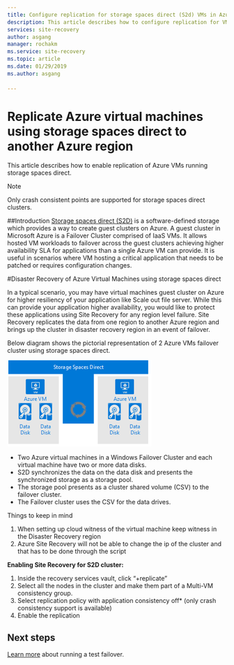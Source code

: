```yaml
---
title: Configure replication for storage spaces direct (S2d) VMs in Azure Site Recovery | Microsoft Docs
description: This article describes how to configure replication for VMs having S2D, from one Azure region to another using Site Recovery.
services: site-recovery
author: asgang
manager: rochakm
ms.service: site-recovery
ms.topic: article
ms.date: 01/29/2019
ms.author: asgang

---
```



# Replicate Azure virtual machines using storage spaces direct to another Azure region

This article describes how to enable replication of Azure VMs running storage spaces direct.

>[!NOTE]
>Only crash consistent points are supported for storage spaces direct clusters.
>

##Introduction 
[Storage spaces direct (S2D)](https://docs.microsoft.com/windows-server/storage/storage-spaces/deploy-storage-spaces-direct) is a software-defined storage which provides a way to create guest clusters on Azure.  A guest cluster in Microsoft Azure is a Failover Cluster comprised of IaaS VMs. It allows hosted VM workloads to failover across the guest clusters achieving higher availability SLA for applications than a single Azure VM can provide. It is useful in scenarios where VM hosting a critical application that needs to be patched or requires configuration changes.

#Disaster Recovery of Azure Virtual Machines using storage spaces direct

In a typical scenario, you may have virtual machines guest cluster on Azure for higher resiliency of your application like Scale out file server. While this can provide your application higher availability, you would like to protect these applications using Site Recovery for any region level failure. Site Recovery replicates the data from one region to another Azure region and brings up the cluster in disaster recovery region in an event of failover.

Below diagram shows the pictorial representation of 2 Azure VMs failover cluster using storage spaces direct.

![keyvaultpermissions](./media/azure-to-azure-how-to-enable-replication-s2d-vms/storagespacedirect.png)

 
- Two Azure virtual machines in a Windows Failover Cluster and each virtual machine have two or more data disks.
- S2D synchronizes the data on the data disk and presents the synchronized storage as a storage pool.
- The storage pool presents as a cluster shared volume (CSV) to the failover cluster.
- The Failover cluster uses the CSV for the data drives.

Things to keep in mind 
1. When setting up cloud witness of the virtual machine keep witness in the Disaster Recovery region
2. Azure Site Recovery will not be able to change the ip of the cluster and that has to be done through the script

**Enabling Site Recovery for S2D cluster:**

1. Inside the recovery services vault, click “+replicate”
1. Select all the nodes in the cluster and make them part of a Multi-VM consistency group.
1. Select replication policy with application consistency off* (only crash consistency support is available)
1. Enable the replication



## Next steps

[Learn more](site-recovery-test-failover-to-azure.md) about running a test failover.
